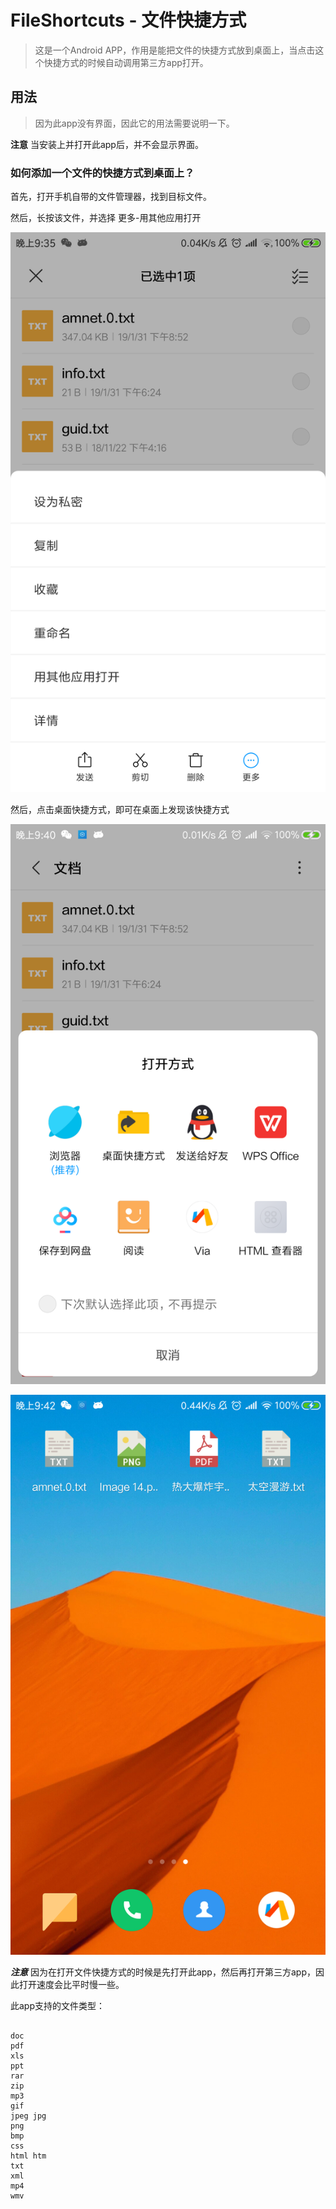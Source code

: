 # FileShortcuts - 文件快捷方式

> 这是一个Android APP，作用是能把文件的快捷方式放到桌面上，当点击这个快捷方式的时候自动调用第三方app打开。

## 用法

> 因为此app没有界面，因此它的用法需要说明一下。

**注意** 当安装上并打开此app后，并不会显示界面。

### 如何添加一个文件的快捷方式到桌面上？

首先，打开手机自带的文件管理器，找到目标文件。

然后，长按该文件，并选择 更多-用其他应用打开

![](/img/1.png)

然后，点击桌面快捷方式，即可在桌面上发现该快捷方式

![](/img/2.png)

![](/img/3.png)

***注意***  因为在打开文件快捷方式的时候是先打开此app，然后再打开第三方app，因此打开速度会比平时慢一些。

此app支持的文件类型：

```

doc
pdf
xls
ppt
rar
zip
mp3
gif
jpeg jpg
png
bmp
css
html htm 
txt
xml
mp4
wmv

```